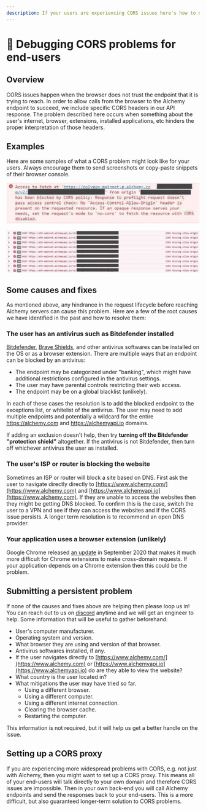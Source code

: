 ```yaml
---
description: If your users are experiencing CORS issues here's how to debug them
---
```


# 🐛 Debugging CORS problems for end-users

## Overview

CORS issues happen when the browser does not trust the endpoint that it is trying to reach. In order to allow calls from the browser to the Alchemy endpoint to succeed, we include specific CORS headers in our API response. The problem described here occurs when something about the user's internet, browser, extensions, installed applications, etc hinders the proper interpretation of those headers.

## Examples

Here are some samples of what a CORS problem might look like for your users. Always encourage them to send screenshots or copy-paste snippets of their browser console.

![](../.gitbook/assets/image-from-ios.jpg)

![](<../.gitbook/assets/image-from-ios-1- (1).jpg>)

## Some causes and fixes

As mentioned above, any hindrance in the request lifecycle before reaching Alchemy servers can cause this problem. Here are a few of the root causes we have identified in the past and how to resolve them:

### The user has an antivirus such as Bitdefender installed

[Bitdefender](https://www.bitdefender.com), [Brave Shields](https://support.brave.com/hc/en-us/articles/360022973471-What-is-Shields-#:\~:text=Shields%20protects%20your%20privacy%20as,track%20from%20site%20to%20site.\&text=Shields%20blocks%20this%20type%20of,trackers%20that%20come%20with%20them), and other antivirus softwares can be installed on the OS or as a browser extension. There are multiple ways that an endpoint can be blocked by an antivirus:

* The endpoint may be categorized under "banking", which might have additional restrictions configured in the antivirus settings.
* The user may have parental controls restricting their web access.
* The endpoint may be on a global blacklist (unlikely).

In each of these cases the resolution is to add the blocked endpoint to the exceptions list, or whitelist of the antivirus. The user may need to add multiple endpoints and potentially a wildcard for the entire https://alchemy.com and https://alchemyapi.io domains.

If adding an exclusion doesn't help, then try **turning off the Bitdefender "protection shield"** altogether. If the antivirus is not Bitdefender, then turn off whichever antivirus the user as installed.

### The user's ISP or router is blocking the website

Sometimes an ISP or router will block a site based on DNS. First ask the user to navigate directly directly to [https://www.alchemy.com/](https://www.alchemy.com) and [https://www.alchemyapi.io](https://www.alchemy.com). If they are unable to access the websites then they might be getting DNS blocked. To confirm this is the case, switch the user to a VPN and see if they can access the websites and if the CORS issue persists. A longer term resolution is to recommend an open DNS provider.

### Your application uses a browser extension (unlikely)

Google Chrome released [an update](https://www.chromium.org/Home/chromium-security/extension-content-script-fetches) in September 2020 that makes it much more difficult for Chrome extensions to make cross-domain requests. If your application depends on a Chrome extension then this could be the problem.

## Submitting a persistent problem

If none of the causes and fixes above are helping then please loop us in! You can reach out to us on [discord](https://discord.com/invite/mMGsVgd) anytime and we will get an engineer to help. Some information that will be useful to gather beforehand:

* User's computer manufacturer.
* Operating system and version.
* What browser they are using and version of that browser.
* Antivirus softwares installed, if any.
* If the user navigates directly to [https://www.alchemy.com/](https://www.alchemy.com) or [https://www.alchemyapi.io](https://www.alchemyapi.io) do are they able to view the website?
* What country is the user located in?
* What mitigations the user may have tried so far.
  * Using a different browser.
  * Using a different computer.
  * Using a different internet connection.
  * Clearing the browser cache.
  * Restarting the computer.

This information is not required, but it will help us get a better handle on the issue.

## Setting up a CORS proxy

If you are experiencing more widespread problems with CORS, e.g. not just with Alchemy, then you might want to set up a CORS proxy. This means all of your end-users will talk directly to your own domain and therefore CORS issues are impossible. Then in your own back-end you will call Alchemy endpoints and send the responses back to your end-users. This is a more difficult, but also guaranteed longer-term solution to CORS problems.
